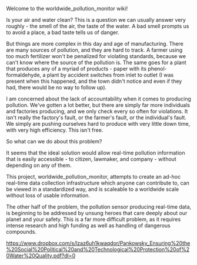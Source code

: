 Welcome to the worldwide_pollution_monitor wiki!

Is your air and water clean? This is a question we can usually answer very roughly - the smell of the air, the taste of the water. A bad smell prompts us to avoid a place, a bad taste tells us of danger.

But things are more complex in this day and age of manufacturing. There are many sources of pollution, and they are hard to track. A farmer using too much fertilizer won't be penalized for violating standards, because we can't know where the source of the pollution is. The same goes for a plant that produces any of a myriad of products - paper with its phenol-formaldehyde, a plant by accident switches from inlet to outlet (I was present when this happened, and the town didn't notice and even if they had, there would be no way to follow up).

I am concerned about the lack of accountability when it comes to producing pollution. We've gotten a lot better, but there are simply far more individuals and factories producing, and we only check every so often for violations. It isn't really the factory's fault, or the farmer's fault, or the individual's fault. We simply are pushing ourselves hard to produce with very little down time, with very high efficiency. This isn't free.

So what can we do about this problem?

It seems that the ideal solution would allow real-time pollution information that is easily accessible - to citizen, lawmaker, and company - without depending on any of them.

This project, worldwide_pollution_monitor, attempts to create an ad-hoc real-time data collection infrastructure which anyone can contribute to, can be viewed in a standardized way, and is scaleable to a worldwide scale without loss of usable information.

The other half of the problem, the pollution sensor producing real-time data, is beginning to be addressed by unsung heroes that care deeply about our planet and your safety. This is a far more difficult problem, as it requires intense research and high funding as well as handling of dangerous compounds.

https://www.dropbox.com/s/lzaz6uh1kwaqdor/Pankowsky_Ensuring%20the%20Social%20Political%20and%20Technological%20Protection%20of%20Water%20Quality.pdf?dl=0
